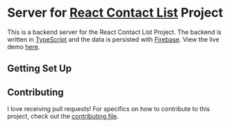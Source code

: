 # Server for [React Contact List](https://github.com/romarioraffington/react-contact-list) Project

This is a backend server for the React Contact List Project. The backend is written in [TypeScript](https://www.typescriptlang.org/) and the data is persisted with [Firebase](https://firebase.google.com/). View the live demo [here](#).

## Getting Set Up


## Contributing

I love receiving pull requests! For specifics on how to contribute to this project, check out the [contributing file](CONTRIBUTING.md).
